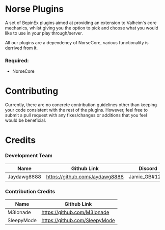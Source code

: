 # Norse Plugins
A set of BepinEx plugins aimed at providing an extension to Valheim's core mechanics, whilst giving you the option to pick and choose what you would like to use in your play through/server.

All our plugins are a dependency of NorseCore, various functionality is derrived from it.

### Required:
* NorseCore

# Contributing
Currently, there are no concrete contribution guidelines other than keeping your code consistent with the rest of the plugins. However, feel free to submit a pull request with any fixes/changes or additions that you feel would be beneficial.

# Credits
### Development Team
Name | Github Link | Discord
-----|-------------|---------
Jaydawg8888 | https://github.com/Jaydawg8888 | Jamie_GB#1201

### Contribution Credits
Name | Github Link
-----|------------
M3lonade | https://github.com/M3lonade
SleepyMode | https://github.com/SleepyMode
